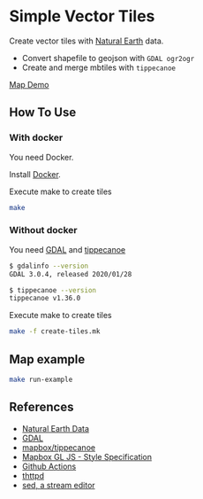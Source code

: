 # Simple Vector Tiles

Create vector tiles with [Natural Earth](https://www.naturalearthdata.com/) data.

- Convert shapefile to geojson with `GDAL ogr2ogr`
- Create and merge mbtiles with `tippecanoe`

[Map Demo](https://yuchuntsao.github.io/simple-vector-tiles/)

## How To Use

### With docker

You need Docker.

Install [Docker](https://docs.docker.com/engine/install/).

Execute make to create tiles

```bash
make
```

### Without docker

You need [GDAL](https://gdal.org/download.html) and [tippecanoe](https://github.com/mapbox/tippecanoe)

```bash
$ gdalinfo --version
GDAL 3.0.4, released 2020/01/28

$ tippecanoe --version
tippecanoe v1.36.0
```

Execute make to create tiles

```bash
make -f create-tiles.mk
```

## Map example

```bash
make run-example
```

## References

- [Natural Earth Data](https://www.naturalearthdata.com/)
- [GDAL](https://gdal.org/)
- [mapbox/tippecanoe](https://github.com/mapbox/tippecanoe)
- [Mapbox GL JS - Style Specification](https://docs.mapbox.com/mapbox-gl-js/style-spec/)
- [Github Actions](https://docs.github.com/en/actions)
- [thttpd](https://acme.com/software/thttpd/)
- [sed, a stream editor](https://www.gnu.org/software/sed/manual/sed.html)
